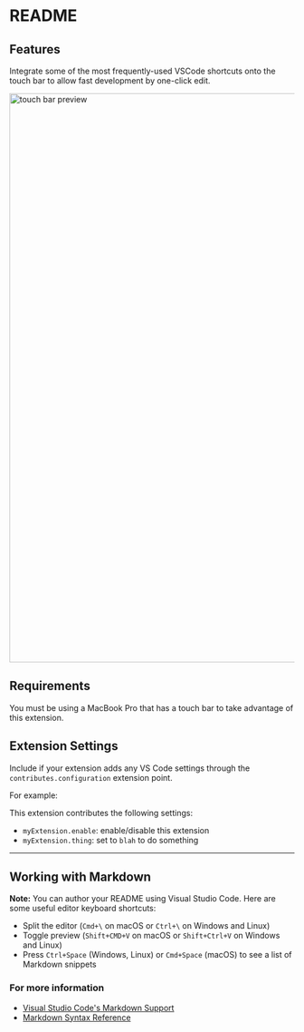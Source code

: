 # README


## Features

Integrate some of the most frequently-used VSCode shortcuts onto the touch bar to allow fast development by one-click edit.

<img width="1004" alt="touch bar preview" src="https://user-images.githubusercontent.com/19609845/126685982-1760e014-eb84-491e-925d-2d9c1cdbf3b2.png">

## Requirements

You must be using a MacBook Pro that has a touch bar to take advantage of this extension.

## Extension Settings

Include if your extension adds any VS Code settings through the `contributes.configuration` extension point.

For example:

This extension contributes the following settings:

* `myExtension.enable`: enable/disable this extension
* `myExtension.thing`: set to `blah` to do something

-----------------------------------------------------------------------------------------------------------

## Working with Markdown

**Note:** You can author your README using Visual Studio Code.  Here are some useful editor keyboard shortcuts:

* Split the editor (`Cmd+\` on macOS or `Ctrl+\` on Windows and Linux)
* Toggle preview (`Shift+CMD+V` on macOS or `Shift+Ctrl+V` on Windows and Linux)
* Press `Ctrl+Space` (Windows, Linux) or `Cmd+Space` (macOS) to see a list of Markdown snippets

### For more information

* [Visual Studio Code's Markdown Support](http://code.visualstudio.com/docs/languages/markdown)
* [Markdown Syntax Reference](https://help.github.com/articles/markdown-basics/)
